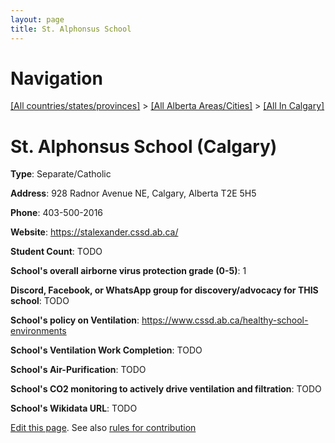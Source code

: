 ```yaml
---
layout: page
title: St. Alphonsus School
---
```

# Navigation

[[All countries/states/provinces]](../../..) > [[All Alberta Areas/Cities]](../..) > [[All In Calgary]](..)

# St. Alphonsus School (Calgary)

**Type**: Separate/Catholic

**Address**: 928 Radnor Avenue NE, Calgary, Alberta T2E 5H5

**Phone**: 403-500-2016

**Website**: <https://stalexander.cssd.ab.ca/>

**Student Count**: TODO

**School's overall airborne virus protection grade (0-5)**: 1

**Discord, Facebook, or WhatsApp group for discovery/advocacy for THIS school**: TODO

**School's policy on Ventilation**: <https://www.cssd.ab.ca/healthy-school-environments>

**School's Ventilation Work Completion**: TODO

**School's Air-Purification**: TODO

**School's CO2 monitoring to actively drive ventilation and filtration**: TODO

**School's Wikidata URL**: TODO


[Edit this page](https://github.com/ventilate-schools/AB/edit/main/./Calgary/St._Alphonsus_School.md). See also [rules for contribution](../../../contribution-rules/)